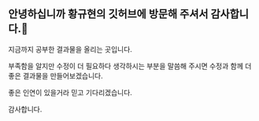 ## 안녕하십니까 황규현의 깃허브에 방문해 주셔서 감사합니다.🤞
<p>지금까지 공부한 결과물을 올리는 곳입니다.</p>
<p>부족함을 알지만 수정이 더 필요하다 생각하시는 부분을 말씀해 주시면  수정과 함께 더 좋은 결과물을 만들어보겠습니다.</p>
<p>좋은 인연이 있을거라 믿고 기다리겠습니다.</p>
<p>감사합니다.</p>

<!--
**stagechaplin/stagechaplin** is a ✨ _special_ ✨ repository because its `README.md` (this file) appears on your GitHub profile.

Here are some ideas to get you started:

- 🔭 I’m currently working on ...
- 🌱 I’m currently learning ...
- 👯 I’m looking to collaborate on ...
- 🤔 I’m looking for help with ...
- 💬 Ask me about ...
- 📫 How to reach me: ...
- 😄 Pronouns: ...
- ⚡ Fun fact: ...
-->
